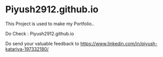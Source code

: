 # Piyush2912.github.io

This Project is used to make my Portfolio..

Do Check : Piyush2912.github.io 

Do send your valuable feedback to https://www.linkedin.com/in/piyush-katariya-197332180/
